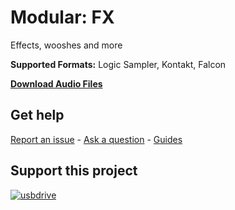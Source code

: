 # Modular: FX
 
Effects, wooshes and more

**Supported Formats:** Logic Sampler, Kontakt, Falcon

**[Download Audio Files](https://github.com/publicsamples/Modular-FX/releases/tag/1.0)**

## **Get help**

[Report an issue](https://github.com/publicsamples/home/issues) - [Ask a question](https://github.com/publicsamples/home/discussions) - [Guides](https://github.com/publicsamples/home/wiki)

## **Support this project**

[
![usbdrive](https://www.modularsamples.com/img/USB.png)
](https://www.modularsamples.com/sample-library-on-usb-drive/)

